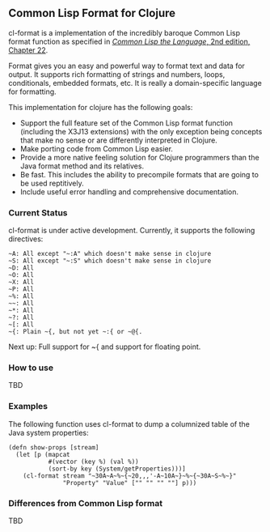 ## Common Lisp Format for Clojure ##

cl-format is a implementation of the incredibly baroque Common Lisp format function as specified 
in [*Common Lisp the Language*, 2nd edition, Chapter 22](http://www.cs.cmu.edu/afs/cs.cmu.edu/project/ai-repository/ai/html/cltl/clm/node200.html#SECTION002633000000000000000).

Format gives you an easy and powerful way to format text and data for output. It supports rich 
formatting of strings and numbers, loops, conditionals, embedded formats, etc. It is really a 
domain-specific language for formatting.

This implementation for clojure has the following goals:

* Support the full feature set of the Common Lisp format function (including
the X3J13 extensions) with the only exception 
being concepts that make no sense or are differently interpreted in Clojure.
* Make porting code from Common Lisp easier.
* Provide a more native feeling solution for Clojure programmers than the Java format method and
its relatives.
* Be fast. This includes the ability to precompile formats that are going to be used reptitively.
* Include useful error handling and comprehensive documentation.

### Current Status ###

cl-format is under active development. Currently, it supports the following directives:

    ~A: All except "~:A" which doesn't make sense in clojure
    ~S: All except "~:S" which doesn't make sense in clojure
    ~D: All
    ~O: All
    ~X: All
    ~P: All
    ~%: All
    ~~: All
    ~*: All
    ~?: All
    ~[: All
    ~{: Plain ~{, but not yet ~:{ or ~@{.

Next up: Full support for ~{ and support for floating point.
### How to use ###

TBD

### Examples ###

The following function uses cl-format to dump a columnized table of the Java system properties:

    (defn show-props [stream]
      (let [p (mapcat 
    	       #(vector (key %) (val %)) 
    	       (sort-by key (System/getProperties)))]
        (cl-format stream "~30A~A~%~{~20,,,'-A~10A~}~%~{~30A~S~%~}" 
    	           "Property" "Value" ["" "" "" ""] p)))
    

### Differences from Common Lisp format ###

TBD
